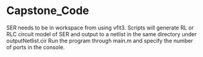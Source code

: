 # Capstone_Code

SER needs to be in workspace from using vfit3.
Scripts will generate RL or RLC circuit model of SER and output to a netlist in the same directory under outputNetlist.cir
Run the program through main.m and specify the number of ports in the console.
